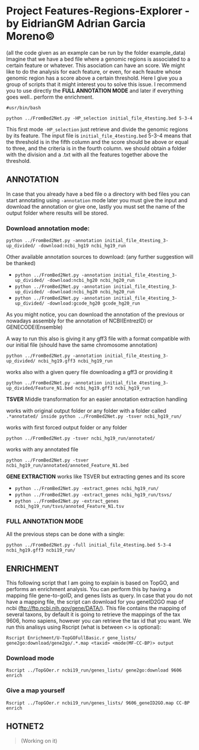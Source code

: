 # Project Features-Regions-Explorer - by EidrianGM Adrian Garcia Moreno©
(all the code given as an example can be run by the folder example_data)
Imagine that we have a bed file where a genomic regions is associated to a certain feature or whatever. This asociation can have an score.
We might like to do the analysis for each feature, or even, for each feautre whose genomic region has a score above a certain threshold.
Here I give you a group of scripts that it might interest you to solve this issue.
I recommend you to use directly the **FULL ANNOTATION MODE** and later if everything goes well.. perform the enrichment.

```
#usr/bin/bash

python ../FromBed2Net.py -HP_selection initial_file_4testing.bed 5-3-4
```

This first mode `-HP_selection` just retrieve and divide the genomic regions by its feature. The input file is `initial_file_4testing.bed`
5-3-4 means that the threshold is in the fifth column and the score should be above or equal to three, and the criteria is in the fourth column.
we should obtain a folder with the division and a .txt with all the features together above the threshold.

## ANNOTATION

In case that you already have a bed file o a directory with bed files you can start annotating using `-annotation` mode later you must give the input and download the annotation or give one, lastly you must set the name of the output folder where results will be stored.

### Download annotation mode:
```
python ../FromBed2Net.py -annotation initial_file_4testing_3-up_divided/ -download:ncbi_hg19 ncbi_hg19_run
```

Other available annotation sources to download: (any further suggestion will be thanked)

* `python ../FromBed2Net.py -annotation initial_file_4testing_3-up_divided/ -download:ncbi_hg20 ncbi_hg20_run`
* `python ../FromBed2Net.py -annotation initial_file_4testing_3-up_divided/ -download:ncbi_hg20 ncbi_hg20_run`
* `python ../FromBed2Net.py -annotation initial_file_4testing_3-up_divided/ -download:gcode_hg20 gcode_hg20_run`

As you might notice, you can download the annotation of the previous or nowadays assembly for the annotation of NCBI(EntrezID) or GENECODE(Ensemble)

A way to run this also is giving it any gff3 file with a format compatible with our initial file (should have the same chromosome annotation)
```
python ../FromBed2Net.py -annotation initial_file_4testing_3-up_divided/ ncbi_hg19.gff3 ncbi_hg19_run
```

works also with a given query file downloading a gff3 or providing it
```
python ../FromBed2Net.py -annotation initial_file_4testing_3-up_divided/Feature_N1.bed ncbi_hg19.gff3 ncbi_hg19_run
```

**TSVER** Middle transformation for an easier annotation extraction handling

works with original output folder or any folder with a folder called `.*annotated/ inside
python ../FromBed2Net.py -tsver ncbi_hg19_run/`

works with first forced output folder or any folder
```
python ../FromBed2Net.py -tsver ncbi_hg19_run/annotated/
```

works with any annotated file
```
python ../FromBed2Net.py -tsver ncbi_hg19_run/annotated/annoted_Feature_N1.bed
```

**GENE EXTRACTION** works like TSVER but extracting genes and its score

* `python ../FromBed2Net.py -extract_genes ncbi_hg19_run/`
* `python ../FromBed2Net.py -extract_genes ncbi_hg19_run/tsvs/`
* `python ../FromBed2Net.py -extract_genes ncbi_hg19_run/tsvs/annoted_Feature_N1.tsv`

### FULL ANNOTATION MODE

All the previous steps can be done with a single:
```
python ../FromBed2Net.py -full initial_file_4testing.bed 5-3-4 ncbi_hg19.gff3 ncbi19_run/
```
## ENRICHMENT

This following script that I am going to explain is based on TopGO, and performs an enrichment analysis.
You can perform this by having a mapping file gene-to-goID, and genes lists as query. In case that you do not have a mapping file, the script can download for you geneID2GO map of ncbi (<ftp://ftp.ncbi.nih.gov/gene/DATA/>).
This file contains the mapping of several taxons, by default it is going to retrieve the mappings of the tax 9606, homo sapiens, however you can retrieve the tax id that you want. We run this analisys using Rscript (what is between <> is optional):
```
Rscript Enrichment/U-TopGOFullBasic.r gene_lists/ gene2go:download/gene2go/.*.map <taxid> <mode(MF-CC-BP)> output
```

### Download mode
```
Rscript ../TopGOer.r ncbi19_run/genes_lists/ gene2go:download 9606 enrich
```

### Give a map yourself
```
Rscript ../TopGOer.r ncbi19_run/genes_lists/ 9606_geneID2GO.map CC-BP enrich
```

## HOTNET2

>(Working on it)
